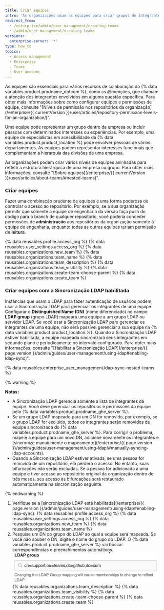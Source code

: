 ```yaml
---
title: Criar equipes
intro: 'As organizações usam as equipes para criar grupos de integrantes e controlar o acesso aos repositórios. Os integrantes da equipe podem receber permissões de leitura, gravação ou administração em determinados repositórios.'
redirect_from:
  - /enterprise/admin/user-management/creating-teams
  - /admin/user-management/creating-teams
versions:
  enterprise-server: '*'
type: how_to
topics:
  - Access management
  - Enterprise
  - Teams
  - User account
---
```


As equipes são essenciais para vários recursos de colaboração do {% data variables.product.prodname_dotcom %}, como as @menções, que chamam a atenção dos integrantes envolvidos em alguma questão específica. Para obter mais informações sobre como configurar equipes e permissões de equipe, consulte "[Níveis de permissão nos repositórios da organização](/enterprise/{{ currentVersion }}/user/articles/repository-permission-levels-for-an-organization/)".

Uma equipe pode representar um grupo dentro da empresa ou incluir pessoas com determinados interesses ou experiências. Por exemplo, uma equipe de especialistas em acessibilidade da {% data variables.product.product_location %} pode envolver pessoas de vários departamentos. As equipes podem representar interesses funcionais que complementam a hierarquia das divisões de uma empresa.

As organizações podem criar vários níveis de equipes aninhadas para refletir a estrutura hierárquica de uma empresa ou grupo. Para obter mais informações, consulte "[Sobre equipes](/enterprise/{{ currentVersion }}/user/articles/about-teams/#nested-teams)".

### Criar equipes

Fazer uma combinação prudente de equipes é uma forma poderosa de controlar o acesso ao repositório. Por exemplo, se a sua organização permitir que somente a equipe de engenharia da versão faça push do código para o branch de qualquer repositório, você poderia conceder permissões de **administração** aos repositórios da organização somente à equipe de engenharia, enquanto todas as outras equipes teriam permissão de **leitura**.

{% data reusables.profile.access_org %}
{% data reusables.user_settings.access_org %}
{% data reusables.organizations.new_team %}
{% data reusables.organizations.team_name %}
{% data reusables.organizations.team_description %}
{% data reusables.organizations.team_visibility %}
{% data reusables.organizations.create-team-choose-parent %}
{% data reusables.organizations.create_team %}

### Criar equipes com a Sincronização LDAP habilitada

Instâncias que usam o LDAP para fazer autenticação de usuários podem usar a Sincronização LDAP para gerenciar os integrantes de uma equipe. Configurar o **Distinguished Name (DN)** (nome diferenciado) no campo **LDAP group** (grupo LDAP) mapeará uma equipe a um grupo LDAP ou servidor LDAP. Se você usar a Sincronização LDAP para gerenciar os integrantes de uma equipe, não será possível gerenciar a sua equipe na {% data variables.product.product_location %}. Quando a Sincronização LDAP estiver habilitada, a equipe mapeada sincronizará seus integrantes em segundo plano e periodicamente no intervalo configurado. Para obter mais informações, consulte "[Habilitar a Sincronização LDAP](/enterprise/{{ page.version }}/admin/guides/user-management/using-ldap#enabling-ldap-sync)".

{% data reusables.enterprise_user_management.ldap-sync-nested-teams %}

{% warning %}

**Notas:**
- A Sincronização LDAP gerencia somente a lista de integrantes da equipe. Você deve gerenciar os repositórios e permissões da equipe pelo {% data variables.product.prodname_ghe_server %}.
- Se um grupo LDAP mapeado para um DN for removido, por exemplo, se o grupo LDAP for excluído, todos os integrantes serão removidos da equipe sincronizada do {% data variables.product.prodname_ghe_server %}. Para corrigir o problema, mapeie a equipe para um novo DN, adicione novamente os integrantes e [sincronize manualmente o mapeamento](/enterprise/{{ page.version }}/admin/guides/user-management/using-ldap/#manually-syncing-ldap-accounts).
- Quando a Sincronização LDAP estiver ativada, se uma pessoa for removida de um repositório, ela perderá o acesso. No entanto, suas bifurcações não serão excluídas. Se a pessoa for adicionada a uma equipe e tiver acesso ao repositório original da organização dentro de três meses, seu acesso às bifurcações será restaurado automaticamente na sincronização seguinte.

{% endwarning %}

1. Verifique se a [sincronização LDAP está habilitada](/enterprise/{{ page.version }}/admin/guides/user-management/using-ldap#enabling-ldap-sync).
{% data reusables.profile.access_org %}
{% data reusables.user_settings.access_org %}
{% data reusables.organizations.new_team %}
{% data reusables.organizations.team_name %}
6. Pesquise um DN do grupo do LDAP ao qual a equipe será mapeada. Se você não souber o DN, digite o nome do grupo do LDAP. O {% data variables.product.prodname_ghe_server %} vai buscar correspondências e preenchimentos automáticos. ![Mapear grupo LDAP para DN](/assets/images/enterprise/orgs-and-teams/ldap-group-mapping.png)
{% data reusables.organizations.team_description %}
{% data reusables.organizations.team_visibility %}
{% data reusables.organizations.create-team-choose-parent %}
{% data reusables.organizations.create_team %}

